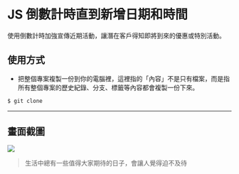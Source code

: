 # JS 倒數計時直到新增日期和時間

使用倒數計時加強宣傳近期活動，讓潛在客戶得知即將到來的優惠或特別活動。

## 使用方式
- 把整個專案複製一份到你的電腦裡，這裡指的「內容」不是只有檔案，而是指所有整個專案的歷史紀錄、分支、標籤等內容都會複製一份下來。
```sh
$ git clone
```

----

## 畫面截圖
![](https://i.imgur.com/niniXuh.gif)
> 生活中總有一些值得大家期待的日子，會讓人覺得迫不及待
